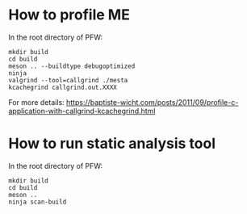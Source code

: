 # How to profile ME

In the root directory of PFW:

```
mkdir build
cd build
meson .. --buildtype debugoptimized
ninja
valgrind --tool=callgrind ./mesta
kcachegrind callgrind.out.XXXX
```

For more details:
https://baptiste-wicht.com/posts/2011/09/profile-c-application-with-callgrind-kcachegrind.html

# How to run static analysis tool

In the root directory of PFW:

```
mkdir build
cd build
meson ..
ninja scan-build
```
